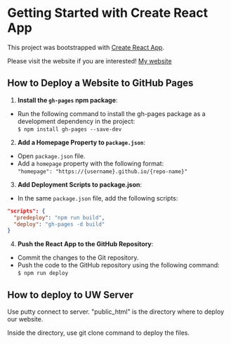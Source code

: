 # Getting Started with Create React App

This project was bootstrapped with [Create React App](https://github.com/facebook/create-react-app).

Please visit the website if you are interested! [My website](https://RaymondJSu.github.io/Portfolio/)

## How to Deploy a Website to GitHub Pages
1. **Install the `gh-pages` npm package**:
* Run the following command to install the gh-pages package as a development dependency in the project:\
```$ npm install gh-pages --save-dev```

2. **Add a Homepage Property to `package.json`**:
* Open `package.json` file.
* Add a `homepage` property with the following format:\
```"homepage": "https://{username}.github.io/{repo-name}"```

3. **Add Deployment Scripts to package.json**:
* In the same `package.json` file, add the following scripts:

```JSON
"scripts": {
  "predeploy": "npm run build",
  "deploy": "gh-pages -d build"
}
```

4. **Push the React App to the GitHub Repository**:
* Commit the changes to the Git repository.
* Push the code to the GitHub repository using the following command:\
```$ npm run deploy```

## How to deploy to UW Server
Use putty connect to server. "public_html" is the directory where to deploy our website.

Inside the directory, use git clone command to deploy the files.


